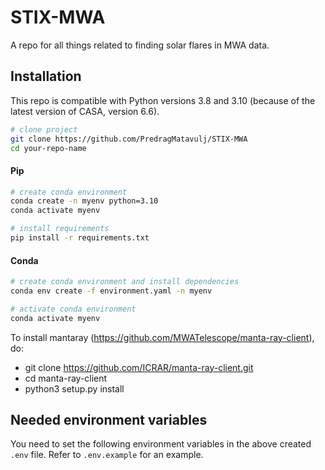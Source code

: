 # STIX-MWA
A repo for all things related to finding solar flares in MWA data.

## Installation

This repo is compatible with Python versions 3.8 and 3.10 (because of the latest version of CASA, version 6.6).

```bash
# clone project
git clone https://github.com/PredragMatavulj/STIX-MWA
cd your-repo-name
```

#### Pip

```bash
# create conda environment
conda create -n myenv python=3.10
conda activate myenv

# install requirements
pip install -r requirements.txt
```

#### Conda

```bash
# create conda environment and install dependencies
conda env create -f environment.yaml -n myenv

# activate conda environment
conda activate myenv
```

To install mantaray (https://github.com/MWATelescope/manta-ray-client), do:
 - git clone https://github.com/ICRAR/manta-ray-client.git
 - cd manta-ray-client
 - python3 setup.py install

## Needed environment variables

You need to set the following environment variables in the above created `.env` file. Refer
to `.env.example` for an example.